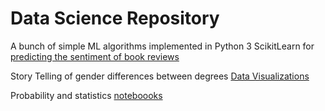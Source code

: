 
# Data Science Repository

A bunch of simple ML algorithms implemented in Python 3 ScikitLearn for [predicting the sentiment of book reviews](https://github.com/zadolphe/datascience/tree/main/SkLearn)

Story Telling of gender differences between degrees [Data Visualizations](/Story-telling-data-viz)

Probability and statistics [noteboooks](/stats-and-probability)
